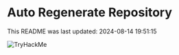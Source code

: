# Auto Regenerate Repository

This README was last updated: 2024-08-14 19:51:15

 ![TryHackMe](https://tryhackme.com/badge/533634)
